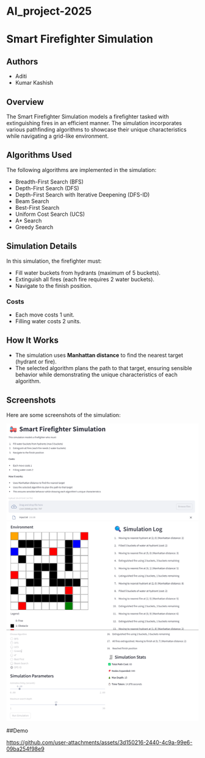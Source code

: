 
# AI_project-2025
# Smart Firefighter Simulation

## Authors
- Aditi
- Kumar Kashish

## Overview
The Smart Firefighter Simulation models a firefighter tasked with extinguishing fires in an efficient manner. The simulation incorporates various pathfinding algorithms to showcase their unique characteristics while navigating a grid-like environment.

## Algorithms Used
The following algorithms are implemented in the simulation:
- Breadth-First Search (BFS)
- Depth-First Search (DFS)
- Depth-First Search with Iterative Deepening (DFS-ID)
- Beam Search
- Best-First Search
- Uniform Cost Search (UCS)
- A* Search
- Greedy Search

## Simulation Details
In this simulation, the firefighter must:
- Fill water buckets from hydrants (maximum of 5 buckets).
- Extinguish all fires (each fire requires 2 water buckets).
- Navigate to the finish position.

### Costs
- Each move costs 1 unit.
- Filling water costs 2 units.

## How It Works
- The simulation uses **Manhattan distance** to find the nearest target (hydrant or fire).
- The selected algorithm plans the path to that target, ensuring sensible behavior while demonstrating the unique characteristics of each algorithm.

## Screenshots
Here are some screenshots of the simulation:

![Screenshot 1](https://github.com/Aditi31kapil/AI_project-2025-/blob/main/Screenshot%202025-04-16%20181446.png)
![Screenshot 2](https://github.com/Aditi31kapil/AI_project-2025-/blob/main/Screenshot%202025-04-16%20181502.png)
![Screenshot 3](https://github.com/Aditi31kapil/AI_project-2025-/blob/main/Screenshot%202025-04-16%20181529.png)

##Demo

https://github.com/user-attachments/assets/3d150216-2440-4c9a-99e6-09ba254f98e9


